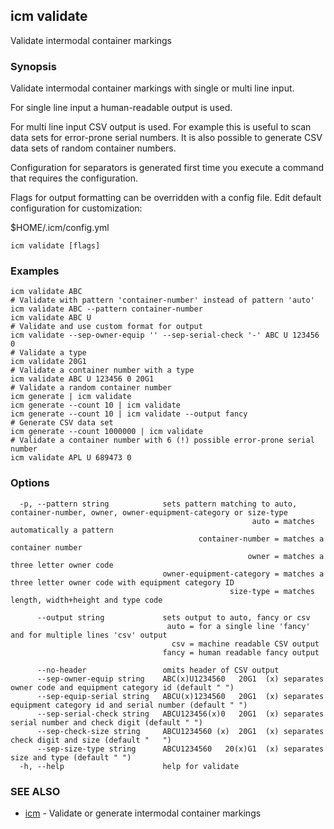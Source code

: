 ## icm validate

Validate intermodal container markings

### Synopsis

Validate intermodal container markings with single or multi line input.

For single line input a human-readable output is used.

For multi line input CSV output is used. For example this is useful to scan
data sets for error-prone serial numbers. It is also possible to generate
CSV data sets of random container numbers.

Configuration for separators is generated first time you
execute a command that requires the configuration.

Flags for output formatting can be overridden with a config file.
Edit default configuration for customization:

  $HOME/.icm/config.yml

```
icm validate [flags]
```

### Examples

```
icm validate ABC
# Validate with pattern 'container-number' instead of pattern 'auto'
icm validate ABC --pattern container-number
icm validate ABC U
# Validate and use custom format for output
icm validate --sep-owner-equip '' --sep-serial-check '-' ABC U 123456 0
# Validate a type
icm validate 20G1
# Validate a container number with a type
icm validate ABC U 123456 0 20G1
# Validate a random container number
icm generate | icm validate
icm generate --count 10 | icm validate
icm generate --count 10 | icm validate --output fancy
# Generate CSV data set
icm generate --count 1000000 | icm validate
# Validate a container number with 6 (!) possible error-prone serial number
icm validate APL U 689473 0
```

### Options

```
  -p, --pattern string            sets pattern matching to auto, container-number, owner, owner-equipment-category or size-type
                                                      auto = matches automatically a pattern
                                          container-number = matches a container number
                                                     owner = matches a three letter owner code
                                  owner-equipment-category = matches a three letter owner code with equipment category ID
                                                 size-type = matches length, width+height and type code
                                  
      --output string             sets output to auto, fancy or csv
                                   auto = for a single line 'fancy' and for multiple lines 'csv' output 
                                    csv = machine readable CSV output
                                  fancy = human readable fancy output
                                  
      --no-header                 omits header of CSV output
      --sep-owner-equip string    ABC(x)U1234560   20G1  (x) separates owner code and equipment category id (default " ")
      --sep-equip-serial string   ABCU(x)1234560   20G1  (x) separates equipment category id and serial number (default " ")
      --sep-serial-check string   ABCU123456(x)0   20G1  (x) separates serial number and check digit (default " ")
      --sep-check-size string     ABCU1234560 (x)  20G1  (x) separates check digit and size (default "   ")
      --sep-size-type string      ABCU1234560   20(x)G1  (x) separates size and type (default " ")
  -h, --help                      help for validate
```

### SEE ALSO

* [icm](icm.md)	 - Validate or generate intermodal container markings

